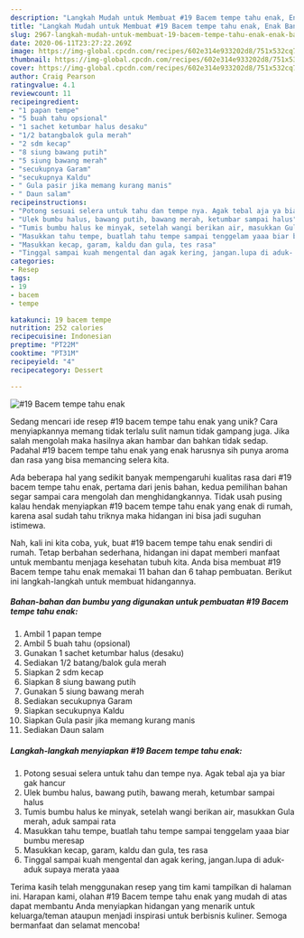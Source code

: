 ```yaml
---
description: "Langkah Mudah untuk Membuat #19 Bacem tempe tahu enak, Enak Banget"
title: "Langkah Mudah untuk Membuat #19 Bacem tempe tahu enak, Enak Banget"
slug: 2967-langkah-mudah-untuk-membuat-19-bacem-tempe-tahu-enak-enak-banget
date: 2020-06-11T23:27:22.269Z
image: https://img-global.cpcdn.com/recipes/602e314e933202d8/751x532cq70/19-bacem-tempe-tahu-enak-foto-resep-utama.jpg
thumbnail: https://img-global.cpcdn.com/recipes/602e314e933202d8/751x532cq70/19-bacem-tempe-tahu-enak-foto-resep-utama.jpg
cover: https://img-global.cpcdn.com/recipes/602e314e933202d8/751x532cq70/19-bacem-tempe-tahu-enak-foto-resep-utama.jpg
author: Craig Pearson
ratingvalue: 4.1
reviewcount: 11
recipeingredient:
- "1 papan tempe"
- "5 buah tahu opsional"
- "1 sachet ketumbar halus desaku"
- "1/2 batangbalok gula merah"
- "2 sdm kecap"
- "8 siung bawang putih"
- "5 siung bawang merah"
- "secukupnya Garam"
- "secukupnya Kaldu"
- " Gula pasir jika memang kurang manis"
- " Daun salam"
recipeinstructions:
- "Potong sesuai selera untuk tahu dan tempe nya. Agak tebal aja ya biar gak hancur"
- "Ulek bumbu halus, bawang putih, bawang merah, ketumbar sampai halus"
- "Tumis bumbu halus ke minyak, setelah wangi berikan air, masukkan Gula merah, aduk sampai rata"
- "Masukkan tahu tempe, buatlah tahu tempe sampai tenggelam yaaa biar bumbu meresap"
- "Masukkan kecap, garam, kaldu dan gula, tes rasa"
- "Tinggal sampai kuah mengental dan agak kering, jangan.lupa di aduk- aduk supaya merata yaaa"
categories:
- Resep
tags:
- 19
- bacem
- tempe

katakunci: 19 bacem tempe 
nutrition: 252 calories
recipecuisine: Indonesian
preptime: "PT22M"
cooktime: "PT31M"
recipeyield: "4"
recipecategory: Dessert

---
```



![#19 Bacem tempe tahu enak](https://img-global.cpcdn.com/recipes/602e314e933202d8/751x532cq70/19-bacem-tempe-tahu-enak-foto-resep-utama.jpg)

Sedang mencari ide resep #19 bacem tempe tahu enak yang unik? Cara menyiapkannya memang tidak terlalu sulit namun tidak gampang juga. Jika salah mengolah maka hasilnya akan hambar dan bahkan tidak sedap. Padahal #19 bacem tempe tahu enak yang enak harusnya sih punya aroma dan rasa yang bisa memancing selera kita.



Ada beberapa hal yang sedikit banyak mempengaruhi kualitas rasa dari #19 bacem tempe tahu enak, pertama dari jenis bahan, kedua pemilihan bahan segar sampai cara mengolah dan menghidangkannya. Tidak usah pusing kalau hendak menyiapkan #19 bacem tempe tahu enak yang enak di rumah, karena asal sudah tahu triknya maka hidangan ini bisa jadi suguhan istimewa.


Nah, kali ini kita coba, yuk, buat #19 bacem tempe tahu enak sendiri di rumah. Tetap berbahan sederhana, hidangan ini dapat memberi manfaat untuk membantu menjaga kesehatan tubuh kita. Anda bisa membuat #19 Bacem tempe tahu enak memakai 11 bahan dan 6 tahap pembuatan. Berikut ini langkah-langkah untuk membuat hidangannya.

<!--inarticleads1-->

##### Bahan-bahan dan bumbu yang digunakan untuk pembuatan #19 Bacem tempe tahu enak:

1. Ambil 1 papan tempe
1. Ambil 5 buah tahu (opsional)
1. Gunakan 1 sachet ketumbar halus (desaku)
1. Sediakan 1/2 batang/balok gula merah
1. Siapkan 2 sdm kecap
1. Siapkan 8 siung bawang putih
1. Gunakan 5 siung bawang merah
1. Sediakan secukupnya Garam
1. Siapkan secukupnya Kaldu
1. Siapkan  Gula pasir jika memang kurang manis
1. Sediakan  Daun salam




<!--inarticleads2-->

##### Langkah-langkah menyiapkan #19 Bacem tempe tahu enak:

1. Potong sesuai selera untuk tahu dan tempe nya. Agak tebal aja ya biar gak hancur
1. Ulek bumbu halus, bawang putih, bawang merah, ketumbar sampai halus
1. Tumis bumbu halus ke minyak, setelah wangi berikan air, masukkan Gula merah, aduk sampai rata
1. Masukkan tahu tempe, buatlah tahu tempe sampai tenggelam yaaa biar bumbu meresap
1. Masukkan kecap, garam, kaldu dan gula, tes rasa
1. Tinggal sampai kuah mengental dan agak kering, jangan.lupa di aduk- aduk supaya merata yaaa




Terima kasih telah menggunakan resep yang tim kami tampilkan di halaman ini. Harapan kami, olahan #19 Bacem tempe tahu enak yang mudah di atas dapat membantu Anda menyiapkan hidangan yang menarik untuk keluarga/teman ataupun menjadi inspirasi untuk berbisnis kuliner. Semoga bermanfaat dan selamat mencoba!
